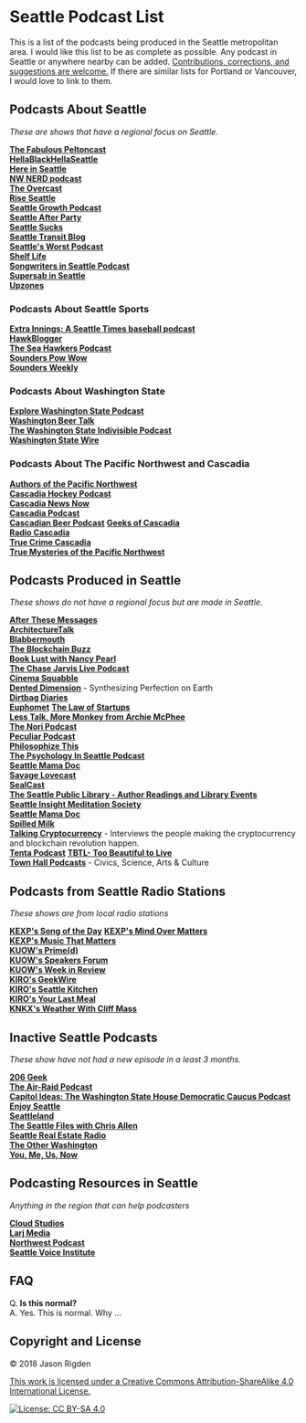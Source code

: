 # Seattle Podcast List

This is a list of the podcasts being produced in the Seattle metropolitan area. I would like this list to be as complete as possible.  Any podcast in Seattle or anywhere nearby can be added.  [Contributions, corrections, and suggestions are welcome.](https://github.com/jrigden/seattle-podcast-list/issues "Contributions, corrections, and suggestions are welcome.")  If there are similar lists for Portland or Vancouver, I would love to link to them.

## Podcasts About Seattle
*These are shows that have a regional focus on Seattle.*


**[The Fabulous Peltoncast](http://sonicscentral.com/peltoncast/)**  
**[HellaBlackHellaSeattle](https://www.hellablackhellaseattle.com/)**  
**[Here in Seattle](http://www.hereinseattle.com/podcast/)**  
**[NW NERD podcast](http://nw-nerd.com/)**  
**[The Overcast](https://theovercast.libsyn.com/)**  
**[Rise Seattle](http://www.riseseattlepodcast.com/)**  
**[Seattle Growth Podcast](http://seattlegrowthpodcast.com/)**  
**[Seattle After Party](http://seattleafterparty.com/)**  
**[Seattle Sucks](https://www.seattle.sucks)**  
**[Seattle Transit Blog](https://seattletransitblog.com)**  
**[Seattle's Worst Podcast](https://seattlesworstpodcast.podbean.com/)**  
**[Shelf Life](https://www.shelflifestories.com/podcast/)**  
**[Songwriters in Seattle Podcast](http://songwritersinseattle.com/category/sispodcast/)**  
**[Supersab in Seattle](https://1supersab.podbean.com/)**  
**[Upzones](https://cascadiaunderground.org/category/segments/upzones-podcast/)**  



### Podcasts About Seattle Sports
**[Extra Innings: A Seattle Times baseball podcast](https://itunes.apple.com/us/podcast/extra-innings-a-seattle-times-baseball-podcast/id1187303548?mt=2)**  
**[HawkBlogger](https://itunes.apple.com/us/podcast/hawkblogger-thoughtful-fun-analysis-seattle-seahawks/id1153170207?mt=2)**  
**[The Sea Hawkers Podcast](https://seahawkerspodcast.com/)**  
**[Sounders Pow Wow](http://sounderspowwow.libsyn.com/)**  
**[Sounders Weekly](https://itunes.apple.com/us/podcast/sounders-weekly/id1373345740?mt=2)**  


### Podcasts About Washington State
**[Explore Washington State Podcast](https://explorewashingtonstate.com/podcast/)**  
**[Washington Beer Talk](https://itunes.apple.com/us/podcast/washington-beer-talk/id1365975819?mt=2)**  
**[The Washington State Indivisible Podcast](https://itunes.apple.com/us/podcast/the-washington-state-indivisible-podcast/id1201427449?mt=2)**  
**[Washington State Wire](https://itunes.apple.com/us/podcast/washington-state-wire/id1233862493?mt=2)**  

### Podcasts About The Pacific Northwest and Cascadia
**[Authors of the Pacific Northwest](https://vikkijcarter.podbean.com)**  
**[Cascadia Hockey Podcast](http://cascadiahockeypodcast.libsyn.com/)**  
**[Cascadia News Now](https://www.cascadianewsnow.com/)**  
**[Cascadia Podcast](https://itunes.apple.com/us/podcast/cascadia-podcast/id1399327345?mt=2)**  
**[Cascadian Beer Podcast](https://radiocascadia.libsyn.com/)** 
**[Geeks of Cascadia](https://itunes.apple.com/us/podcast/geeks-of-cascadia/id1249748521?mt=2)**  
**[Radio Cascadia](https://cascadian.beer/)**  
**[True Crime Cascadia](http://truecrimecascadia.libsyn.com/website)**  
**[True Mysteries of the Pacific Northwest](http://truemysteriesofthepacificnorthwest.libsyn.com/website)**  


## Podcasts Produced in Seattle
*These shows do not have a regional focus but are made in Seattle.*

**[After These Messages](https://itunes.apple.com/us/podcast/after-these-messages-podcast/id1057815491?mt=2)**  
**[ArchitectureTalk](http://architecturetalk.org/)**  
**[Blabbermouth](https://itunes.apple.com/us/podcast/blabbermouth/id993331808?mt=2)**  
**[The Blockchain Buzz](https://www.theblockchain-buzz.com)**  
**[Book Lust with Nancy Pearl](https://itunes.apple.com/us/podcast/book-lust-with-nancy-pearl-seattle-channel/id1191895248?mt=2)**  
**[The Chase Jarvis Live Podcast](https://www.chasejarvis.com/project/chase-jarvis-live-podcast/)**  
**[Cinema Squabble](http://www.cinemasquabble.com/)**  
**[Dented Dimension](http://denteddimension.com)** - Synthesizing Perfection on Earth  
**[Dirtbag Diaries](http://dirtbagdiaries.com)**  
**[Euphomet](https://itunes.apple.com/us/podcast/euphomet/id991129779?mt=2)** 
**[The Law of Startups](https://itunes.apple.com/us/podcast/the-law-of-startups/id972944771?mt=2)**  
**[Less Talk, More Monkey from Archie McPhee](https://itunes.apple.com/us/podcast/less-talk-more-monkey-from-archie-mcphee/id1385175136?mt=2)**  
**[The Nori Podcast](https://nori.com/podcast)**  
**[Peculiar Podcast](http://www.peculiarpodcast.com)**  
**[Philosophize This](http://philosophizethis.org/)**  
**[The Psychology In Seattle Podcast](https://psychologyinseattle.squarespace.com/)**  
**[Seattle Mama Doc](http://seattlemamadoc.seattlechildrens.org/)**  
**[Savage Lovecast](https://www.savagelovecast.com/)**  
**[SealCast](https://twitter.com/hellosealcast)**  
**[The Seattle Public Library - Author Readings and Library Events](https://www.spl.org/books-and-media/library-podcasts)**  
**[Seattle Insight Meditation Society](http://seattleinsight.org/Recorded-Talks)**  
**[Seattle Mama Doc](http://seattlemamadoc.seattlechildrens.org/)**  
**[Spilled Milk](https://www.spilledmilkpodcast.com)**  
**[Talking Cryptocurrency](https://jasonrigden.com/categories/talking-cryptocurrency)**  - Interviews the people making the cryptocurrency and blockchain revolution happen.  
**[Tenta Podcast](https://anchor.fm/tenta)** 
**[TBTL- Too Beautiful to Live](https://www.apmpodcasts.org/tbtl/)**  
**[Town Hall Podcasts](https://townhallseattle.org/podcasts/)** - Civics, Science, Arts & Culture        



## Podcasts from Seattle Radio Stations
*These shows are from local radio stations*


**[KEXP's Song of the Day](https://www.kexp.org/podcasts/song-of-the-day/)**
**[KEXP's Mind Over Matters](https://www.kexp.org/podcasts/mind-over-matters-sustainability-segment/)**  
**[KEXP's Music That Matters](https://www.kexp.org/podcasts/music-matters/)**  
**[KUOW's Prime(d)](https://itunes.apple.com/us/podcast/prime-d/id1296933357?mt=2)**  
**[KUOW's Speakers Forum](https://www.kuow.org/podcasts/speakers-forum)**  
**[KUOW's Week in Review](https://kuow.org/podcasts/week-in-review/)**  
**[KIRO's GeekWire](http://mynorthwest.com/category/podcast_results/?sid=1000&n=GeekWire)**  
**[KIRO's Seattle Kitchen](http://mynw.wpengine.com/category/podcast_results/?sid=1045&n=Seattle%20Kitchen)**  
**[KIRO's Your Last Meal](http://mynorthwest.com/category/podcast_results/?sid=1148&n=Your%20Last%20Meal%20with%20Rachel%20Belle)**  
**[KNKX's Weather With Cliff Mass](https://itunes.apple.com/us/podcast/weather-with-cliff-mass/id573245193?mt=2)**  



## Inactive Seattle Podcasts
*These show have not had a new episode in a least 3 months.*

**[206 Geek](https://206geek.wordpress.com/)**  
**[The Air-Raid Podcast](http://www.air-raid.net)**  
**[Capitol Ideas: The Washington State House Democratic Caucus Podcast](https://itunes.apple.com/us/podcast/capitol-ideas-washington-state-house-democratic-caucus/id309907242?mt=2)**  
**[Enjoy Seattle](http://enjoyseattlepodcast.libsyn.com/)**  
**[Seattleland](https://seattlelandpod.com/)**  
**[The Seattle Files with Chris Allen](http://theseattlefiles.com/)**  
**[Seattle Real Estate Radio](https://itunes.apple.com/us/podcast/seattle-real-estate-radio/id1206722830?mt=2)**  
**[The Other Washington](https://itunes.apple.com/us/podcast/the-other-washington/id1081134368?mt=2)**  
**[You, Me, Us, Now](https://itunes.apple.com/us/podcast/you-me-us-now/id981963609?mt=2)**  


## Podcasting Resources in Seattle
*Anything in the region that can help podcasters*

**[Cloud Studios](http://www.cloudstudiosseattle.com/)**  
**[Larj Media](http://www.larjmedia.com/)**  
**[Northwest Podcast](http://www.northwestpodcast.com/)**  
**[Seattle Voice Institute](https://seattlevoiceinstitute.com/recording-studios/)**  



## FAQ
Q. **Is this normal?**  
A. Yes. This is normal. Why ...

## Copyright and License
© 2018 Jason Rigden

[This work is licensed under a Creative Commons Attribution-ShareAlike 4.0 International License.](https://creativecommons.org/licenses/by-sa/4.0/ "This work is licensed under a Creative Commons Attribution-ShareAlike 4.0 International License.")

[![License: CC BY-SA 4.0](https://i.creativecommons.org/l/by-sa/4.0/88x31.png)](https://creativecommons.org/licenses/by-sa/4.0/)

